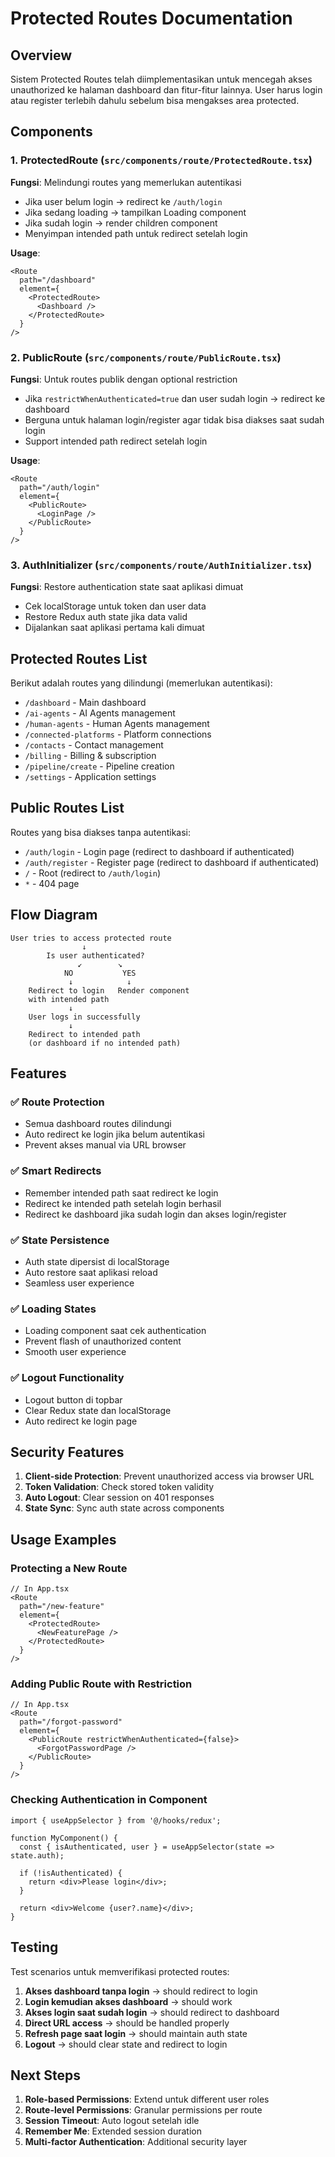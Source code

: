 # Protected Routes Documentation

## Overview
Sistem Protected Routes telah diimplementasikan untuk mencegah akses unauthorized ke halaman dashboard dan fitur-fitur lainnya. User harus login atau register terlebih dahulu sebelum bisa mengakses area protected.

## Components

### 1. ProtectedRoute (`src/components/route/ProtectedRoute.tsx`)
**Fungsi**: Melindungi routes yang memerlukan autentikasi
- Jika user belum login → redirect ke `/auth/login`
- Jika sedang loading → tampilkan Loading component
- Jika sudah login → render children component
- Menyimpan intended path untuk redirect setelah login

**Usage**:
```tsx
<Route 
  path="/dashboard" 
  element={
    <ProtectedRoute>
      <Dashboard />
    </ProtectedRoute>
  } 
/>
```

### 2. PublicRoute (`src/components/route/PublicRoute.tsx`)
**Fungsi**: Untuk routes publik dengan optional restriction
- Jika `restrictWhenAuthenticated=true` dan user sudah login → redirect ke dashboard
- Berguna untuk halaman login/register agar tidak bisa diakses saat sudah login
- Support intended path redirect setelah login

**Usage**:
```tsx
<Route 
  path="/auth/login" 
  element={
    <PublicRoute>
      <LoginPage />
    </PublicRoute>
  } 
/>
```

### 3. AuthInitializer (`src/components/route/AuthInitializer.tsx`)
**Fungsi**: Restore authentication state saat aplikasi dimuat
- Cek localStorage untuk token dan user data
- Restore Redux auth state jika data valid
- Dijalankan saat aplikasi pertama kali dimuat

## Protected Routes List

Berikut adalah routes yang dilindungi (memerlukan autentikasi):
- `/dashboard` - Main dashboard
- `/ai-agents` - AI Agents management
- `/human-agents` - Human Agents management  
- `/connected-platforms` - Platform connections
- `/contacts` - Contact management
- `/billing` - Billing & subscription
- `/pipeline/create` - Pipeline creation
- `/settings` - Application settings

## Public Routes List

Routes yang bisa diakses tanpa autentikasi:
- `/auth/login` - Login page (redirect to dashboard if authenticated)
- `/auth/register` - Register page (redirect to dashboard if authenticated)
- `/` - Root (redirect to `/auth/login`)
- `*` - 404 page

## Flow Diagram

```
User tries to access protected route
                ↓
        Is user authenticated?
               ↙        ↘
            NO           YES
             ↓            ↓
    Redirect to login   Render component
    with intended path
             ↓
    User logs in successfully
             ↓
    Redirect to intended path
    (or dashboard if no intended path)
```

## Features

### ✅ **Route Protection**
- Semua dashboard routes dilindungi
- Auto redirect ke login jika belum autentikasi
- Prevent akses manual via URL browser

### ✅ **Smart Redirects**
- Remember intended path saat redirect ke login
- Redirect ke intended path setelah login berhasil
- Redirect ke dashboard jika sudah login dan akses login/register

### ✅ **State Persistence**
- Auth state dipersist di localStorage
- Auto restore saat aplikasi reload
- Seamless user experience

### ✅ **Loading States**
- Loading component saat cek authentication
- Prevent flash of unauthorized content
- Smooth user experience

### ✅ **Logout Functionality**
- Logout button di topbar
- Clear Redux state dan localStorage
- Auto redirect ke login page

## Security Features

1. **Client-side Protection**: Prevent unauthorized access via browser URL
2. **Token Validation**: Check stored token validity
3. **Auto Logout**: Clear session on 401 responses
4. **State Sync**: Sync auth state across components

## Usage Examples

### Protecting a New Route
```tsx
// In App.tsx
<Route 
  path="/new-feature" 
  element={
    <ProtectedRoute>
      <NewFeaturePage />
    </ProtectedRoute>
  } 
/>
```

### Adding Public Route with Restriction
```tsx
// In App.tsx  
<Route 
  path="/forgot-password" 
  element={
    <PublicRoute restrictWhenAuthenticated={false}>
      <ForgotPasswordPage />
    </PublicRoute>
  } 
/>
```

### Checking Authentication in Component
```tsx
import { useAppSelector } from '@/hooks/redux';

function MyComponent() {
  const { isAuthenticated, user } = useAppSelector(state => state.auth);
  
  if (!isAuthenticated) {
    return <div>Please login</div>;
  }
  
  return <div>Welcome {user?.name}</div>;
}
```

## Testing

Test scenarios untuk memverifikasi protected routes:
1. **Akses dashboard tanpa login** → should redirect to login
2. **Login kemudian akses dashboard** → should work  
3. **Akses login saat sudah login** → should redirect to dashboard
4. **Direct URL access** → should be handled properly
5. **Refresh page saat login** → should maintain auth state
6. **Logout** → should clear state and redirect to login

## Next Steps

1. **Role-based Permissions**: Extend untuk different user roles
2. **Route-level Permissions**: Granular permissions per route
3. **Session Timeout**: Auto logout setelah idle
4. **Remember Me**: Extended session duration
5. **Multi-factor Authentication**: Additional security layer
